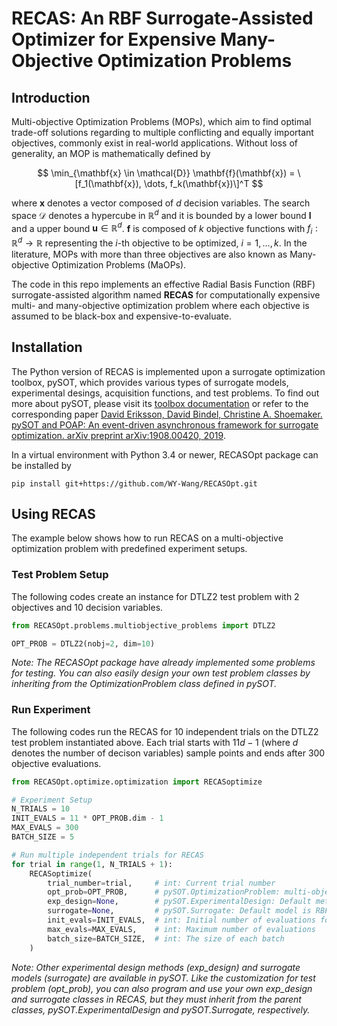 # RECAS: An RBF Surrogate-Assisted Optimizer for Expensive Many-Objective Optimization Problems

## Introduction

Multi-objective Optimization Problems (MOPs), which aim to find optimal trade-off solutions regarding to multiple conflicting and equally important objectives, commonly exist in real-world applications. Without loss of generality, an MOP is mathematically defined by

$$
\min_{\mathbf{x} \in \mathcal{D}} \mathbf{f}(\mathbf{x}) = \[f_1(\mathbf{x}), \dots, f_k(\mathbf{x})\]^T
$$

where $\mathbf{x}$ denotes a vector composed of $d$ decision variables. The search space $\mathcal{D}$ denotes a hypercube in $\mathbb{R}^d$ and it is bounded by a lower bound $\mathbf{l}$ and a upper bound $\mathbf{u} \in \mathbb{R}^d$. $\mathbf{f}$ is composed of $k$ objective functions with $f_i : \mathbb{R}^d \rightarrow \mathbb{R}$ representing the $i$-th objective to be optimized, $i = 1, \dots, k$. In the literature, MOPs with more than three objectives are also known as Many-objective Optimization Problems (MaOPs).

The code in this repo implements an effective Radial Basis Function (RBF) surrogate-assisted algorithm named **RECAS** for computationally expensive multi- and many-objective optimization problem where each objective is assumed to be black-box and expensive-to-evaluate.

## Installation

The Python version of RECAS is implemented upon a surrogate optimization toolbox, pySOT, which provides various types of surrogate models, experimental desings, acquisition functions, and test problems. To find out more about pySOT, please visit its [toolbox documentation](http://pysot.readthedocs.io/) or refer to the corresponding paper [David Eriksson, David Bindel, Christine A. Shoemaker. pySOT and POAP: An event-driven asynchronous framework for surrogate optimization. arXiv preprint arXiv:1908.00420, 2019](https://doi.org/10.48550/arXiv.1908.00420).

In a virtual environment with Python 3.4 or newer, RECASOpt package can be installed by

```
pip install git+https://github.com/WY-Wang/RECASOpt.git
```

## Using RECAS

The example below shows how to run RECAS on a multi-objective optimization problem with predefined experiment setups.

### Test Problem Setup

The following codes create an instance for DTLZ2 test problem with 2 objectives and 10 decision variables.

```python
from RECASOpt.problems.multiobjective_problems import DTLZ2

OPT_PROB = DTLZ2(nobj=2, dim=10)
```

*Note: The RECASOpt package have already implemented some problems for testing. You can also easily design your own test problem classes by inheriting
from the OptimizationProblem class defined in pySOT.*

### Run Experiment

The following codes run the RECAS for 10 independent trials on the DTLZ2 test problem instantiated above. Each trial starts with $11d-1$ (where 
$d$ denotes the number of decison variables) sample points and ends after 300 objective evaluations. 

```python
from RECASOpt.optimize.optimization import RECASoptimize

# Experiment Setup
N_TRIALS = 10
INIT_EVALS = 11 * OPT_PROB.dim - 1
MAX_EVALS = 300
BATCH_SIZE = 5

# Run multiple independent trials for RECAS
for trial in range(1, N_TRIALS + 1):
    RECASoptimize(
        trial_number=trial,     # int: Current trial number
        opt_prob=OPT_PROB,      # pySOT.OptimizationProblem: multi-objective test problem
        exp_design=None,        # pySOT.ExperimentalDesign: Default method is Latin Hypercube Sampling
        surrogate=None,         # pySOT.Surrogate: Default model is RBF with cubic kernel and linear tail
        init_evals=INIT_EVALS,  # int: Initial number of evaluations for experimental design
        max_evals=MAX_EVALS,    # int: Maximum number of evaluations
        batch_size=BATCH_SIZE,  # int: The size of each batch
    )
```

*Note: Other experimental design methods (exp_design) and surrogate models (surrogate) are available in pySOT. Like the customization for test
problem (opt_prob), you can also program and use your own exp_design and surrogate classes in RECAS, but they must inherit from the parent classes,
pySOT.ExperimentalDesign and pySOT.Surrogate, respectively.*